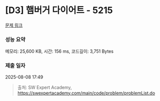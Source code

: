 # [D3] 햄버거 다이어트 - 5215 

[문제 링크](https://swexpertacademy.com/main/code/problem/problemDetail.do?contestProbId=AWT-lPB6dHUDFAVT) 

### 성능 요약

메모리: 25,600 KB, 시간: 156 ms, 코드길이: 3,751 Bytes

### 제출 일자

2025-08-08 17:49



> 출처: SW Expert Academy, https://swexpertacademy.com/main/code/problem/problemList.do